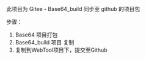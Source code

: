 此项目为 Gitee - Base64_build 同步至 github 的项目包

步骤：
1. Base64 项目打包
2. Base64_build 项目 复制
3. 复制到WebTool项目下，提交至Github
